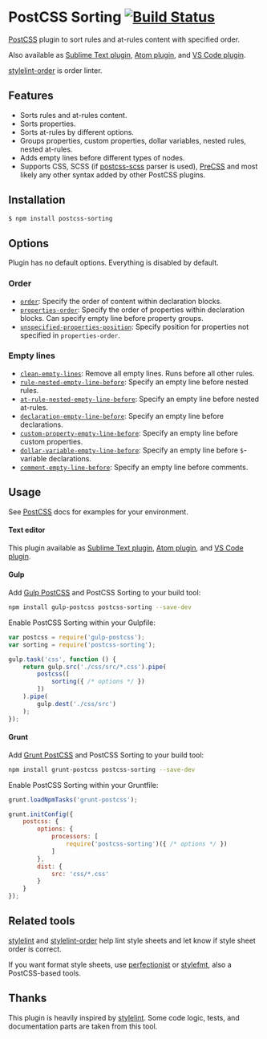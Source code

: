 # PostCSS Sorting [![Build Status][ci-img]][ci]

[PostCSS] plugin to sort rules and at-rules content with specified order.

Also available as [Sublime Text plugin], [Atom plugin], and [VS Code plugin].

[stylelint-order] is order linter.

## Features

* Sorts rules and at-rules content.
* Sorts properties.
* Sorts at-rules by different options.
* Groups properties, custom properties, dollar variables, nested rules, nested at-rules.
* Adds empty lines before different types of nodes.
* Supports CSS, SCSS (if [postcss-scss] parser is used), [PreCSS] and most likely any other syntax added by other PostCSS plugins.

## Installation

```bash
$ npm install postcss-sorting
```

## Options

Plugin has no default options. Everything is disabled by default.

### Order

- [`order`](./docs/order.md): Specify the order of content within declaration blocks.
- [`properties-order`](./docs/properties-order.md): Specify the order of properties within declaration blocks. Can specify empty line before property groups.
- [`unspecified-properties-position`](./docs/unspecified-properties-position.md): Specify position for properties not specified in `properties-order`.

### Empty lines

- [`clean-empty-lines`](./docs/clean-empty-lines.md): Remove all empty lines. Runs before all other rules.
- [`rule-nested-empty-line-before`](./docs/rule-nested-empty-line-before.md): Specify an empty line before nested rules.
- [`at-rule-nested-empty-line-before`](./docs/at-rule-nested-empty-line-before.md): Specify an empty line before nested at-rules.
- [`declaration-empty-line-before`](./docs/declaration-empty-line-before.md): Specify an empty line before declarations.
- [`custom-property-empty-line-before`](./docs/custom-property-empty-line-before.md): Specify an empty line before custom properties.
- [`dollar-variable-empty-line-before`](./docs/dollar-variable-empty-line-before.md): Specify an empty line before `$`-variable declarations.
- [`comment-empty-line-before`](./docs/comment-empty-line-before.md): Specify an empty line before comments.

## Usage

See [PostCSS] docs for examples for your environment.

#### Text editor

This plugin available as [Sublime Text plugin], [Atom plugin], and [VS Code plugin].

#### Gulp

Add [Gulp PostCSS] and PostCSS Sorting to your build tool:

```bash
npm install gulp-postcss postcss-sorting --save-dev
```

Enable PostCSS Sorting within your Gulpfile:

```js
var postcss = require('gulp-postcss');
var sorting = require('postcss-sorting');

gulp.task('css', function () {
	return gulp.src('./css/src/*.css').pipe(
		postcss([
			sorting({ /* options */ })
		])
	).pipe(
		gulp.dest('./css/src')
	);
});
```

#### Grunt

Add [Grunt PostCSS] and PostCSS Sorting to your build tool:

```bash
npm install grunt-postcss postcss-sorting --save-dev
```

Enable PostCSS Sorting within your Gruntfile:

```js
grunt.loadNpmTasks('grunt-postcss');

grunt.initConfig({
	postcss: {
		options: {
			processors: [
				require('postcss-sorting')({ /* options */ })
			]
		},
		dist: {
			src: 'css/*.css'
		}
	}
});
```

## Related tools

[stylelint] and [stylelint-order] help lint style sheets and let know if style sheet order is correct.

If you want format style sheets, use [perfectionist] or [stylefmt], also a PostCSS-based tools.

## Thanks

This plugin is heavily inspired by [stylelint]. Some code logic, tests, and documentation parts are taken from this tool.

[PostCSS]: https://github.com/postcss/postcss
[ci-img]: https://travis-ci.org/hudochenkov/postcss-sorting.svg
[ci]: https://travis-ci.org/hudochenkov/postcss-sorting
[Sublime Text plugin]: https://github.com/hudochenkov/sublime-postcss-sorting
[Atom plugin]: https://github.com/lysyi3m/atom-postcss-sorting
[VS Code plugin]: https://github.com/mrmlnc/vscode-postcss-sorting

[Gulp PostCSS]: https://github.com/postcss/gulp-postcss
[Grunt PostCSS]: https://github.com/nDmitry/grunt-postcss
[PreCSS]: https://github.com/jonathantneal/precss
[postcss-scss]: https://github.com/postcss/postcss-scss
[perfectionist]: https://github.com/ben-eb/perfectionist
[stylefmt]: https://github.com/morishitter/stylefmt
[stylelint]: http://stylelint.io/
[stylelint-order]: https://github.com/hudochenkov/stylelint-order
